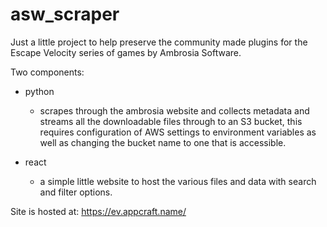 # asw_scraper

Just a little project to help preserve the community made plugins for the Escape Velocity series of games by Ambrosia Software.

Two components: 
  - python 
    - scrapes through the ambrosia website and collects metadata and streams all the downloadable files through to an S3 bucket, this requires configuration of AWS settings to environment variables as well as changing the bucket name to one that is accessible.

  - react
    - a simple little website to host the various files and data with search and filter options.

Site is hosted at: https://ev.appcraft.name/
